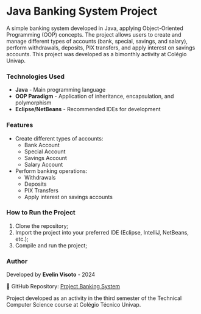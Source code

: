 # Java Banking System Project  

A simple banking system developed in Java, applying Object-Oriented Programming (OOP) concepts. The project allows users to create and manage different types of accounts (bank, special, savings, and salary), perform withdrawals, deposits, PIX transfers, and apply interest on savings accounts. This project was developed as a bimonthly activity at Colégio Univap.  

### Technologies Used  
- **Java** - Main programming language  
- **OOP Paradigm** - Application of inheritance, encapsulation, and polymorphism  
- **Eclipse/NetBeans** - Recommended IDEs for development  

### Features  
- Create different types of accounts:  
  - Bank Account  
  - Special Account  
  - Savings Account  
  - Salary Account  
- Perform banking operations:  
  - Withdrawals  
  - Deposits  
  - PIX Transfers  
  - Apply interest on savings accounts  

### How to Run the Project  
1. Clone the repository;  
2. Import the project into your preferred IDE (Eclipse, IntelliJ, NetBeans, etc.);  
3. Compile and run the project;  

### Author  

Developed by **Evelin Visoto** - 2024  

📌 GitHub Repository: [Project Banking System](https://github.com/EvelinVisoto/Project-Banking-System-Java)  

Project developed as an activity in the third semester of the Technical Computer Science course at Colégio Técnico Univap.  

